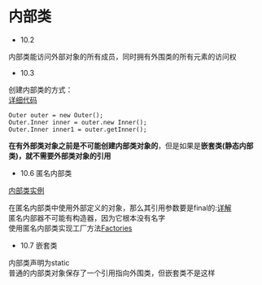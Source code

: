 # 内部类

* 10.2

内部类能访问外部对象的所有成员，同时拥有外围类的所有元素的访问权

* 10.3


创建内部类的方式：<br>
[详细代码](https://github.com/shanyao19940801/BookeNote/blob/master/ThinkingInJava/think-first/src/com/thinkf/chapter10/c01/Outer.java)

	Outer outer = new Outer();
	Outer.Inner inner = outer.new Inner();
	Outer.Inner inner1 = outer.getInner();

**在有外部类对象之前是不可能创建内部类对象的**，但是如果是**嵌套类(静态内部类)，就不需要外部类对象的引用**

* 10.6 匿名内部类

[内部类实例](https://github.com/shanyao19940801/BookeNote/blob/master/ThinkingInJava/think-first/src/com/thinkf/chapter10/c06/Parce17.java)

在匿名内部类中使用外部定义的对象，那么其引用参数要是final的:[详解](https://www.cnblogs.com/DarrenChan/p/5738957.html)<br>
匿名内部器不可能有构造器，因为它根本没有名字<br>
使用匿名内部类实现工厂方法[Factories](https://github.com/shanyao19940801/BookeNote/blob/master/ThinkingInJava/think-first/src/com/thinkf/chapter10/c06/Factories.java)

* 10.7 嵌套类

内部类声明为static<br>
普通的内部类对象保存了一个引用指向外围类，但嵌套类不是这样